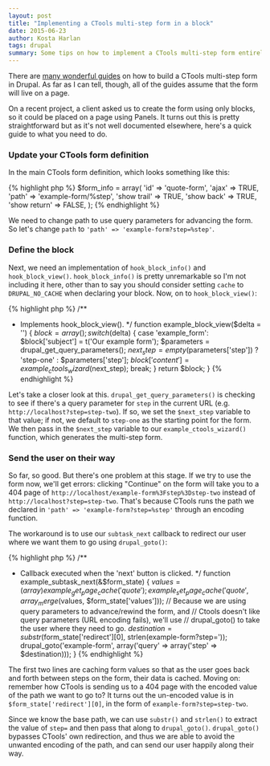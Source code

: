 ```yaml
---
layout: post
title: "Implementing a CTools multi-step form in a block"
date: 2015-06-23
author: Kosta Harlan
tags: drupal
summary: Some tips on how to implement a CTools multi-step form entirely in a block.
---
```

There are [many wonderful guides](https://duckduckgo.com/?q=ctools+multistep+form) on how to build a CTools multi-step form in Drupal. As far as I can tell, though, all of the guides assume that the form will live on a page.

On a recent project, a client asked us to create the form using only blocks, so it could be placed on a page using Panels. It turns out this is pretty straightforward but as it's not well documented elsewhere, here's a quick guide to what you need to do.

### Update your CTools form definition

In the main CTools form definition, which looks something like this:

{% highlight php %}
$form_info = array(
  'id' => 'quote-form',
  'ajax' => TRUE,
  'path' => 'example-form/%step',
  'show trail' => TRUE,
  'show back' => TRUE,
  'show return' => FALSE,
);
{% endhighlight %}

We need to change path to use query parameters for advancing the form. So let's change `path` to `'path' => 'example-form?step=%step'`.

### Define the block

Next, we need an implementation of `hook_block_info()` and `hook_block_view()`. `hook_block_info()` is pretty unremarkable so I'm not including it here, other than to say you should consider setting `cache` to `DRUPAL_NO_CACHE` when declaring your block. Now, on to `hook_block_view()`:

{% highlight php %}
/**
 * Implements hook_block_view().
 */
function example_block_view($delta = '') {
  $block = array();
  switch ($delta) {
    case 'example_form':
      $block['subject'] = t('Our example form');
      $parameters = drupal_get_query_parameters();
      $next_step = empty($parameters['step']) ? 'step-one' : $parameters['step'];
      $block['content'] = example_ctools_wizard($next_step);
      break;
  }
  return $block;
}
{% endhighlight %}

Let's take a closer look at this. `drupal_get_query_parameters()` is checking to see if there's a query parameter for `step` in the current URL (e.g. `http://localhost?step=step-two`). If so, we set the `$next_step` variable to that value; if not, we default to `step-one` as the starting point for the form. We then pass in the `$next_step` variable to our `example_ctools_wizard()` function, which generates the multi-step form.

### Send the user on their way

So far, so good. But there's one problem at this stage. If we try to use the form now, we'll get errors: clicking "Continue" on the form will take you to a 404 page of `http://localhost/example-form%3Fstep%3Dstep-two` instead of `http://localhost?step=step-two`. That's because CTools runs the path we declared in `'path' => 'example-form?step=%step'` through an encoding function.

The workaround is to use our `subtask_next` callback to redirect our user where we want them to go using `drupal_goto()`:

{% highlight php %}
/**
 * Callback executed when the 'next' button is clicked.
 */
function example_subtask_next(&$form_state) {
  $values = (array) example_get_page_cache('quote');
  example_set_page_cache('quote', array_merge($values, $form_state['values']));
  // Because we are using query parameters to advance/rewind the form, and
  // Ctools doesn't like query parameters (URL encoding fails), we'll use
  // drupal_goto() to take the user where they need to go.
  $destination = substr($form_state['redirect'][0], strlen(example-form?step='));
  drupal_goto('example-form', array('query' => array('step' => $destination)));
}
{% endhighlight %}

The first two lines are caching form values so that as the user goes back and forth between steps on the form, their data is cached. Moving on: remember how CTools is sending us to a 404 page with the encoded value of the path we want to go to? It turns out the un-encoded value is in `$form_state['redirect'][0]`, in the form of `example-form?step=step-two`.

Since we know the base path, we can use `substr()` and `strlen()` to extract the value of `step=` and then pass that along to `drupal_goto()`. `drupal_goto()` bypasses CTools' own redirection, and thus we are able to avoid the unwanted encoding of the path, and can send our user happily along their way.
